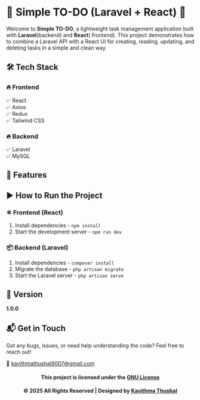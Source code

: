 # 🌟 Simple TO-DO (Laravel + React) 🌟

Welcome to **Simple TO-DO**, a lightweight task management application built with **Laravel**(backend) and **React**(
frontend). This project demonstrates how to combine a Laravel API with a React UI for creating, reading, updating, and
deleting tasks in a simple and clean way.

## 🛠️ Tech Stack

### 🔥 Frontend

✅ React<br/>
✅ Axios<br/>
✅ Redux<br/>
✅ Tailwind CSS<br/>

### 🔥 Backend

✅ Laravel<br/>
✅ MySQL<br/>

## 🚀 Features

## ▶️ How to Run the Project

### ⚛️ Frontend (React)

1. Install dependencies - `npm install`
2. Start the development server - `npm run dev`

### 📦 Backend (Laravel)

1. Install dependencies - `composer install`
2. Migrate the database - `php artisan migrate`
3. Start the Laravel server - `php artisan serve`

## 📝 Version

**1.0.0**

## 📬 Get in Touch

Got any bugs, issues, or need help understanding the code? Feel free to reach out!

📧 [kavithmathushal9007@gmail.com](mailto:kavithmathushal9007@gmail.com)

<div align="center">

#### This project is licensed under the [GNU License](LICENSE)

#### © 2025 All Rights Reserved | Designed by [Kavithma Thushal](https://github.com/Kavithma-Thushal)

</div>